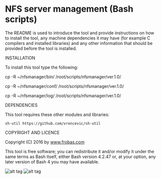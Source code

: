 NFS server management (Bash scripts)
================================================================================

The README is used to introduce the tool and provide instructions on
how to install the tool, any machine dependencies it may have (for
example C compilers and installed libraries) and any other information
that should be provided before the tool is installed.

INSTALLATION

To install this tool type the following:

   cp -R ~/nfsmanager/bin/   /root/scripts/nfsmanager/ver.1.0/

   cp -R ~/nfsmanager/conf/  /root/scripts/nfsmanager/ver.1.0/

   cp -R ~/nfsmanager/log/   /root/scripts/nfsmanager/ver.1.0/


DEPENDENCIES

This tool requires these other modules and libraries:

  	sh-util	https://github.com/vroncevic/sh-util

COPYRIGHT AND LICENCE

Copyright (C) 2016 by www.frobas.com

This tool is free software; you can redistribute it and/or modify
it under the same terms as Bash itself, either Bash version 4.2.47 or,
at your option, any later version of Bash 4 you may have available.

![alt tag](https://raw.githubusercontent.com/vroncevic/nfsmanager/master/bash_logo_255_113.png)
![alt tag](https://raw.githubusercontent.com/vroncevic/nfsmanager/master/linux_logo_327_215.jpg)
